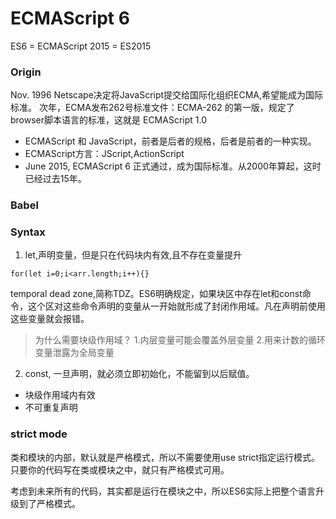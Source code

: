 # ECMAScript 6
ES6 = ECMAScript 2015 = ES2015

### Origin
Nov. 1996 Netscape决定将JavaScript提交给国际化组织ECMA,希望能成为国际标准。
次年，ECMA发布262号标准文件：ECMA-262 的第一版，规定了browser脚本语言的标准，这就是 ECMAScript 1.0
* ECMAScript 和 JavaScript，前者是后者的规格，后者是前者的一种实现。
* ECMAScript方言：JScript,ActionScript
* June 2015, ECMAScript 6 正式通过，成为国际标准。从2000年算起，这时已经过去15年。

### Babel

### Syntax

1. let,声明变量，但是只在代码块内有效,且不存在变量提升
```
for(let i=0;i<arr.length;i++){}
```
temporal dead zone,简称TDZ。ES6明确规定，如果块区中存在let和const命令，这个区对这些命令声明的变量从一开始就形成了封闭作用域。凡在声明前使用这些变量就会报错。
> 为什么需要块级作用域？
> 1.内层变量可能会覆盖外层变量
> 2.用来计数的循环变量泄露为全局变量

2. const, 一旦声明，就必须立即初始化，不能留到以后赋值。
* 块级作用域内有效
* 不可重复声明

### strict mode
类和模块的内部，默认就是严格模式，所以不需要使用use strict指定运行模式。只要你的代码写在类或模块之中，就只有严格模式可用。

考虑到未来所有的代码，其实都是运行在模块之中，所以ES6实际上把整个语言升级到了严格模式。
